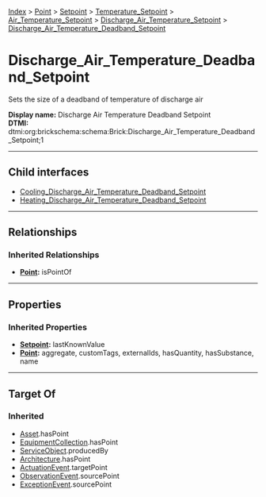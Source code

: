 [Index](../../../../../../index.md) > [Point](../../../../../Point.md) > [Setpoint](../../../../Setpoint.md) > [Temperature_Setpoint](../../../Temperature_Setpoint.md) > [Air_Temperature_Setpoint](../../Air_Temperature_Setpoint.md) > [Discharge_Air_Temperature_Setpoint](../Discharge_Air_Temperature_Setpoint.md) > [Discharge_Air_Temperature_Deadband_Setpoint](#)
# Discharge_Air_Temperature_Deadband_Setpoint

Sets the size of a deadband of temperature of discharge air


**Display name:** Discharge Air Temperature Deadband Setpoint<br />
**DTMI:** dtmi:org:brickschema:schema:Brick:Discharge_Air_Temperature_Deadband_Setpoint;1

---

## Child interfaces
* [Cooling_Discharge_Air_Temperature_Deadband_Setpoint](Cooling_Discharge_Air_Temperature_Deadband_Setpoint.md)
* [Heating_Discharge_Air_Temperature_Deadband_Setpoint](../Discharge_Air_Temperature_Heating_Setpoint/Heating_Discharge_Air_Temperature_Deadband_Setpoint.md)

---

## Relationships

### Inherited Relationships
* **[Point](../../../../../Point.md):** isPointOf

---

## Properties

### Inherited Properties
* **[Setpoint](../../../../Setpoint.md):** lastKnownValue
* **[Point](../../../../../Point.md):** aggregate, customTags, externalIds, hasQuantity, hasSubstance, name

---

## Target Of
### Inherited
* [Asset](../../../../../../Asset/Asset.md).hasPoint
* [EquipmentCollection](../../../../../../Collection/EquipmentCollection.md).hasPoint
* [ServiceObject](../../../../../../Information/ServiceObject/ServiceObject.md).producedBy
* [Architecture](../../../../../../Space/Architecture/Architecture.md).hasPoint
* [ActuationEvent](../../../../../../Event/PointEvent/ActuationEvent.md).targetPoint
* [ObservationEvent](../../../../../../Event/PointEvent/ObservationEvent.md).sourcePoint
* [ExceptionEvent](../../../../../../Event/PointEvent/ExceptionEvent.md).sourcePoint

